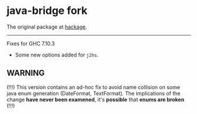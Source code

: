 java-bridge fork
===========
The original package at [hackage](https://hackage.haskell.org/package/java-bridge).

-----


Fixes for GHC 7.10.3

* Some new options added for `j2hs`.


WARNING
-------

(!!!) This version contains an ad-hoc fix to avoid name collision on some java enum generation (DateFormat, TextFormat).
The implications of the change __have never been examened__, it's __possible__ that __enums are broken__ (!!!)


